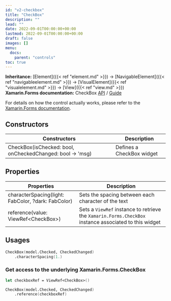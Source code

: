 ```yaml
---
id: "v2-checkbox"
title: "CheckBox"
description: ""
lead: ""
date: 2022-09-01T00:00:00+00:00
lastmod: 2022-09-01T00:00:00+00:00
draft: false
images: []
menu:
  docs:
    parent: "controls"
toc: true
---
```


**Inheritance:** [Element]({{< ref "element.md" >}}) -> [NavigableElement]({{< ref "navigableelement.md" >}}) -> [VisualElement]({{< ref "visualelement.md" >}}) -> [View]({{< ref "view.md" >}})  
**Xamarin.Forms documentation:** CheckBox [API](https://docs.microsoft.com/en-us/dotnet/api/xamarin.forms.checkbox) / [Guide](https://docs.microsoft.com/en-us/xamarin/xamarin-forms/user-interface/checkbox)

For details on how the control actually works, please refer to the [Xamarin.Forms documentation](https://docs.microsoft.com/en-us/xamarin/xamarin-forms/user-interface/checkbox).

## Constructors

| Constructors | Description |
|--|--|
| CheckBox(isChecked: bool, onCheckedChanged: bool -> 'msg) | Defines a CheckBox widget |

## Properties

| Properties | Description |
|--|--|
| characterSpacing(light: FabColor, ?dark: FabColor) | Sets the spacing between each character of the text |
| reference(value: ViewRef&lt;CheckBox&gt;) | Sets a `ViewRef` instance to retrieve the `Xamarin.Forms.CheckBox` instance associated to this widget |

## Usages

```fs
CheckBox(model.Checked, CheckedChanged)
    .characterSpacing(1.)
```

### Get access to the underlying Xamarin.Forms.CheckBox

```fs
let checkboxRef = ViewRef<CheckBox>()

CheckBox(model.Checked, CheckedChanged)
    .reference(checkboxRef)
```
